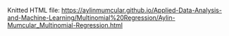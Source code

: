 Knitted HTML file: https://aylinmumcular.github.io/Applied-Data-Analysis-and-Machine-Learning/Multinomial%20Regression/Aylin-Mumcular_Multinomial-Regression.html
